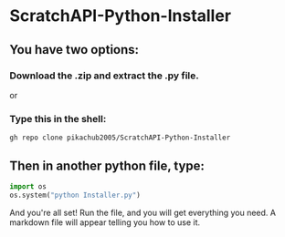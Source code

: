 # ScratchAPI-Python-Installer
## You have two options:
### Download the .zip and extract the .py file. 
or
### Type this in the shell:
```shell
gh repo clone pikachub2005/ScratchAPI-Python-Installer
```

## Then in another python file, type:
```python
import os
os.system("python Installer.py")
```
And you're all set! Run the file, and you will get everything you need. A markdown file will appear telling you how to use it.
